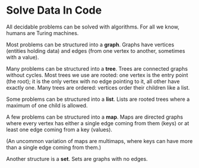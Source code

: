 # Solve Data In Code

All decidable problems can be solved with algorithms. For all we know, humans
are Turing machines.

Most problems can be structured into a **graph**. Graphs have vertices (entities
holding data) and edges (from one vertex to another, sometimes with a value).

Many problems can be structured into a **tree**. Trees are connected graphs
without cycles. Most trees we use are rooted: one vertex is the entry point (the
root); it is the only vertex with no edge pointing to it, all other have exactly
one. Many trees are ordered: vertices order their children like a list.

Some problems can be structured into a **list**. Lists are rooted trees where a
maximum of one child is allowed.

A few problems can be structured into a **map**. Maps are directed graphs where
every vertex has either a single edge coming from them (keys) or at least one
edge coming from a key (values).

(An uncommon variation of maps are multimaps, where keys can have more than a
single edge coming from them.)

Another structure is a **set**. Sets are graphs with no edges.
